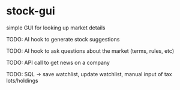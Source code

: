 # stock-gui
simple GUI for looking up market details


TODO: AI hook to generate stock suggestions

TODO: AI hook to ask questions about the market (terms, rules, etc)

TODO: API call to get news on a company

TODO: SQL -> save watchlist, update watchlist, manual input of tax lots/holdings